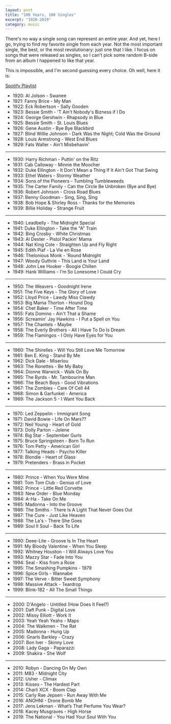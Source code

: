 ```yaml
---
layout: post
title: "100 Years, 100 Singles"
excerpt: "1920-2019"
category: music
---
```


There's no way a single song can represent an entire year. And yet, here I go, trying to find my favorite single from each year. Not the most important single, the best, or the most revolutionary: just one that I like. I focus on songs that were released as singles, so I can't pick some random B-side from an album I happened to like that year.

This is impossible, and I'm second guessing every choice. Oh well, here it is:

[Spotify Playlist](https://open.spotify.com/playlist/7DNa0MzoUvZ9I3xRkLXI9h)

- 1920: Al Jolson - Swanee
- 1921: Fanny Brice - My Man
- 1922: Eck Robertson - Sally Gooden
- 1923: Bessie Smith - 'T Ain't Nobody's Bizness if I Do
- 1924: George Gershwin - Rhapsody in Blue
- 1925: Bessie Smith - St. Louis Blues
- 1926: Gene Austin - Bye Bye Blackbird
- 1927: Blind Willie Johnson - Dark Was the Night; Cold Was the Ground
- 1928: Louis Armstrong - West End Blues
- 1929: Fats Waller - Ain't Misbehavin'

<hr>

- 1930: Harry Richman - Puttin' on the Ritz
- 1931: Cab Calloway - Minnie the Moocher
- 1932: Duke Ellington - It Don't Mean a Thing If It Ain't Got That Swing
- 1933: Ethel Waters - Stormy Weather
- 1934: Sons of the Pioneers - Tumbling Tumbleweeds
- 1935: The Carter Family - Can the Circle Be Unbroken (Bye and Bye)
- 1936: Robert Johnson - Cross Road Blues
- 1937: Benny Goodman - Sing, Sing, Sing
- 1938: Bob Hope & Shirley Ross - Thanks for the Memories
- 1939: Billie Holiday - Strange Fruit

<hr>

- 1940: Leadbelly - The Midnight Special
- 1941: Duke Ellington - Take the "A" Train
- 1942: Bing Crosby - White Christmas
- 1943: Al Dexter - Pistol Packin' Mama
- 1944: Nat King Cole - Straighten Up and Fly Right
- 1945: Edith Piaf - La Vie en Rose
- 1946: Thelonious Monk - 'Round Midnight
- 1947: Woody Guthrie - This Land is Your Land
- 1948: John Lee Hooker - Boogie Chillen
- 1949: Hank Williams - I'm So Lonesome I Could Cry

<hr>

- 1950: The Weavers - Goodnight Irene
- 1951: The Five Keys - The Glory of Love
- 1952: Lloyd Price - Lawdy Miss Clawdy
- 1953: Big Mama Thorton - Hound Dog
- 1954: Chet Baker - Time After Time
- 1955: Fats Domino - Ain't That a Shame
- 1956: Screamin' Jay Hawkins - I Put a Spell on You
- 1957: The Chantels - Maybe
- 1958: The Everly Brothers - All I Have To Do Is Dream
- 1959: The Flamingos - I Only Have Eyes for You

<hr>

- 1960: The Shirelles - Will You Still Love Me Tomorrow
- 1961: Ben E. King - Stand By Me
- 1962: Dick Dale - Miserlou
- 1963: The Ronettes - Be My Baby
- 1964: Dionne Warwick - Walk On By
- 1965: The Byrds - Mr. Tambourine Man
- 1966: The Beach Boys - Good Vibrations
- 1967: The Zombies - Care Of Cell 44
- 1968: Simon & Garfunkel - America
- 1969: The Jackson 5 - I Want You Back

<hr>

- 1970: Led Zeppelin - Immigrant Song
- 1971: David Bowie - Life On Mars??
- 1972: Neil Young - Heart of Gold
- 1973: Dolly Parton - Jolene
- 1974: Big Star - September Gurls
- 1975: Bruce Springsteen - Born To Run
- 1976: Tom Petty - American Girl
- 1977: Talking Heads - Psycho Killer
- 1978: Blondie - Heart of Glass
- 1979: Pretenders - Brass in Pocket

<hr>

- 1980: Prince - When You Were Mine
- 1981: Tom Tom Club - Genius of Love
- 1982: Prince - Little Red Corvette
- 1983: New Order - Blue Monday
- 1984: A-Ha - Take On Me
- 1985: Madonna - Into the Groove
- 1986: The Smiths - There Is A Light That Never Goes Out
- 1987: The Cure - Just Like Heaven
- 1988: The La's - There She Goes
- 1989: Soul II Soul - Back To Life

<hr>

- 1990: Deee-Lite - Groove Is In The Heart
- 1991: My Bloody Valentine - When You Sleep
- 1992: Whitney Houston - I Will Always Love You
- 1993: Mazzy Star - Fade Into You
- 1994: Seal - Kiss from a Rose
- 1995: The Smashing Pumpkins - 1979
- 1996: Spice Girls - Wannabe
- 1997: The Verve - Bitter Sweet Symphony
- 1998: Massive Attack - Teardrop
- 1999: Blink-182 - All The Small Things

<hr>

- 2000: D'Angelo - Untitled (How Does It Feel?)
- 2001: Daft Punk - Digital Love
- 2002: Missy Elliott - Work It
- 2003: Yeah Yeah Yeahs - Maps
- 2004: The Walkmen - The Rat
- 2005: Madonna - Hung Up
- 2006: Gnarls Barkley - Crazy
- 2007: Bon Iver - Skinny Love
- 2008: Lady Gaga - Paparazzi
- 2009: Shakira - She Wolf

<hr>

- 2010: Robyn - Dancing On My Own
- 2011: M83 - Midnight City
- 2012: Usher - Climax
- 2013: Kisses - The Hardest Part
- 2014: Charli XCX - Boom Clap
- 2015: Carly Rae Jepsen - Run Away With Me
- 2016: ANOHNI - Drone Bomb Me
- 2017: Jens Lekman - What’s That Perfume You Wear?
- 2018: Kacey Musgraves - High Horse
- 2019: The National - You Had Your Soul With You
